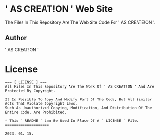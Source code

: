 # ' AS CREAT!ON ' Web Site

The Files In This Repository Are The Web Site Code For ' AS CREATE!ON '.

## Author

' AS CREAT!ON '

# License

```
=== [ LICENSE ] ===
All Files In This Repository Are The Work Of ' AS CREAT!ON ' And Are Protected By Copyright.

It Is Possible To Copy And Modify Part Of The Code, But All Similar Acts That Violate Copyright Laws, 
Such As Unauthorized Copying, Modification, And Distribution Of The Entire Code, Are Prohibited.

* This ' README ' Can Be Used In Place Of A ' LICENSE ' File.
====================
```

`2023. 01. 15.`